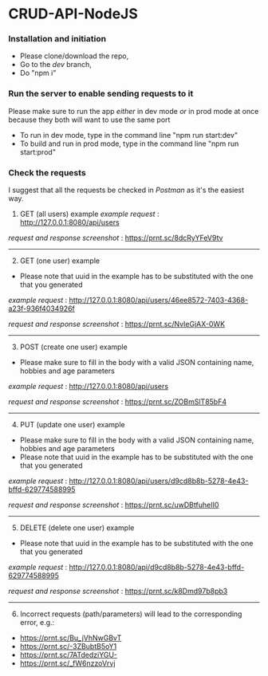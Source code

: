 # CRUD-API-NodeJS
### Installation and initiation
* Please clone/download the repo,
* Go to the *dev* branch,
* Do "npm i"

### Run the server to enable sending requests to it
Please make sure to run the app *either* in dev mode *or* in prod mode at once because they both will want to use the same port
* To run in dev mode, type in the command line "npm run start:dev"
* To build and run in prod mode, type in the command line "npm run start:prod"

### Check the requests 
I suggest that all the requests be checked in *Postman* as it's the easiest way.
1. GET (all users) example
*example request* : http://127.0.0.1:8080/api/users


*request and response screenshot* : https://prnt.sc/8dcRyYFeV9tv
***
2. GET (one user) example
* Please note that uuid in the example has to be substituted with the one that you generated


*example request* : http://127.0.0.1:8080/api/users/46ee8572-7403-4368-a23f-936f4034926f


*request and response screenshot* : https://prnt.sc/NvIeGjAX-0WK
***
3. POST (create one user) example
* Please make sure to fill in the body with a valid JSON containing name, hobbies and age parameters


*example request* : http://127.0.0.1:8080/api/users


*request and response screenshot* : https://prnt.sc/ZOBmSlT85bF4
***
4. PUT (update one user) example
* Please make sure to fill in the body with a valid JSON containing name, hobbies and age parameters
* Please note that uuid in the example has to be substituted with the one that you generated


*example request* : http://127.0.0.1:8080/api/users/d9cd8b8b-5278-4e43-bffd-629774588995


*request and response screenshot* : https://prnt.sc/uwDBtfuheII0
***
5. DELETE (delete one user) example
* Please note that uuid in the example has to be substituted with the one that you generated


*example request* : http://127.0.0.1:8080/api/d9cd8b8b-5278-4e43-bffd-629774588995


*request and response screenshot* : https://prnt.sc/k8Dmd97b8pb3



***
6. Incorrect requests (path/parameters) will lead to the corresponding error, e.g.:
* https://prnt.sc/Bu_jVhNwGBvT
* https://prnt.sc/-3ZBubtB5oY1
* https://prnt.sc/7ATdedziYGU-
* https://prnt.sc/_fW6nzzoVrvj
